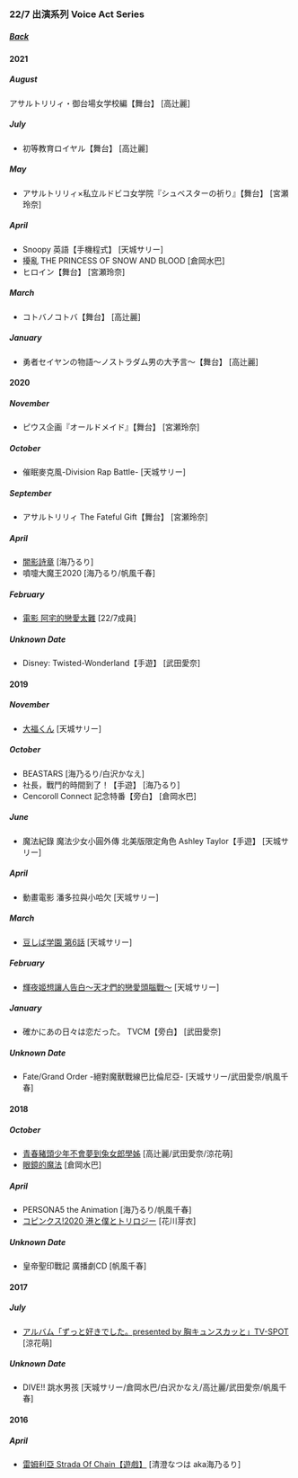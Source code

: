 ### 22/7 出演系列 Voice Act Series
##### [Back](../HostsCreation.md)

#### 2021
##### August
アサルトリリィ・御台場女学校編【舞台】 [高辻麗]<br>
##### July
- 初等教育ロイヤル【舞台】 [高辻麗]<br>
##### May
- アサルトリリィ×私立ルドビコ女学院『シュベスターの祈り』【舞台】 [宮瀬玲奈]<br>
##### April
- Snoopy 英語【手機程式】 [天城サリー]<br>
- 擾亂 THE PRINCESS OF SNOW AND BLOOD [倉岡水巴]<br>
- ヒロイン【舞台】 [宮瀬玲奈]<br>
##### March
- コトバノコトバ【舞台】 [高辻麗]<br>
##### January
- 勇者セイヤンの物語～ノストラダム男の大予言～【舞台】 [高辻麗]<br>

#### 2020
##### November
- ピウス企画『オールドメイド』【舞台】 [宮瀬玲奈]<br>
##### October
- 催眠麥克風-Division Rap Battle- [天城サリー]<br>
##### September
- アサルトリリィ The Fateful Gift【舞台】 [宮瀬玲奈]<br>
##### April
- [闇影詩章](09_Shadowverse_Ruri.md) [海乃るり]<br>
- 噴嚏大魔王2020 [海乃るり/帆風千春]<br>
##### February
- [電影 阿宅的戀愛太難](02_Wotakoi_Film_227.md) [22/7成員]<br>
##### Unknown Date
- Disney: Twisted-Wonderland【手遊】 [武田愛奈]<br>

#### 2019
##### November
- [大福くん](06_Mango_Sally.md) [天城サリー]<br>
##### October
- BEASTARS [海乃るり/白沢かなえ]<br>
- 社長，戰鬥的時間到了！【手遊】 [海乃るり]<br>
- Cencoroll Connect 記念特番【旁白】 [倉岡水巴]<br>
##### June
- 魔法紀錄 魔法少女小圓外傳 北美版限定角色 Ashley Taylor【手遊】 [天城サリー]<br>
##### April
- 動畫電影 潘多拉與小哈欠 [天城サリー]<br>
##### March
- [豆しば学園 第6話](04_MameshibaGakuen_Sally.md) [天城サリー]<br>
##### February
- [輝夜姬想讓人告白～天才們的戀愛頭腦戰～](07_Kaguya-sama_Sally.md) [天城サリー]<br>
##### January
- 確かにあの日々は恋だった。 TVCM【旁白】 [武田愛奈]<br>
##### Unknown Date
- Fate/Grand Order -絕對魔獸戰線巴比倫尼亞- [天城サリー/武田愛奈/帆風千春]<br>

#### 2018
##### October
- [青春豬頭少年不會夢到兔女郎學姊](03_SeishunButaYaro_Urara_Aina_Moe.md) [高辻麗/武田愛奈/涼花萌]<br>
- [眼鏡的魔法](01_TheMagicOfGlasses_Mizuha.md) [倉岡水巴]<br>
##### April
- PERSONA5 the Animation [海乃るり/帆風千春]<br>
- [コピンクス!2020 港と僕とトリロジー](05_2020pinkss_Mei.md) [花川芽衣]<br>
##### Unknown Date
- 皇帝聖印戰記 廣播劇CD [帆風千春]<br>

#### 2017
##### July
- [アルバム「ずっと好きでした。presented by 胸キュンスカッと」TV-SPOT](08_SonyMusicCM_Moe.md) [涼花萌]<br>
##### Unknown Date
- DIVE!! 跳水男孩 [天城サリー/倉岡水巴/白沢かなえ/高辻麗/武田愛奈/帆風千春]<br>

#### 2016
##### April
- [雷姆利亞 Strada Of Chain【遊戲】](10_Lemuria_StradaOfChain_Ruri.md) [清澄なつは aka海乃るり]<br>